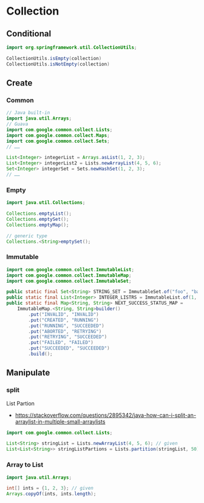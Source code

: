 # Collection

## Conditional

```java
import org.springframework.util.CollectionUtils;

CollectionUtils.isEmpty(collection)
CollectionUtils.isNotEmpty(collection)

```

## Create

### Common

```java
// Java built-in
import java.util.Arrays;
// Guava
import com.google.common.collect.Lists;
import com.google.common.collect.Maps;
import com.google.common.collect.Sets;
// ……

List<Integer> integerList = Arrays.asList(1, 2, 3);
List<Integer> integerList2 = Lists.newArrayList(4, 5, 6);
Set<Integer> integerSet = Sets.newHashSet(1, 2, 3);
// ……

```

### Empty

```java
import java.util.Collections;

Collections.emptyList();
Collections.emptySet();
Collections.emptyMap();

// generic type
Collections.<String>emptySet();

```

### Immutable

```java
import com.google.common.collect.ImmutableList;
import com.google.common.collect.ImmutableMap;
import com.google.common.collect.ImmutableSet;

public static final Set<String> STRING_SET = ImmutableSet.of("foo", "bar");
public static final List<Integer> INTEGER_LISTRS = ImmutableList.of(1, 2, 3);
public static final Map<String, String> NEXT_SUCCESS_STATUS_MAP =
    ImmutableMap.<String, String>builder()
        .put("INVALID", "INVALID")
        .put("CREATED", "RUNNING")
        .put("RUNNING", "SUCCEEDED")
        .put("ABORTED", "RETRYING")
        .put("RETRYING", "SUCCEEDED")
        .put("FAILED", "FAILED")
        .put("SUCCEEDED", "SUCCEEDED")
        .build();

```

## Manipulate

### split

List Partion

- https://stackoverflow.com/questions/2895342/java-how-can-i-split-an-arraylist-in-multiple-small-arraylists

```java
import com.google.common.collect.Lists;

List<String> stringList = Lists.newArrayList(4, 5, 6); // given
List<List<String>> stringListPartions = Lists.partition(stringList, 50);

```

### Array to List

```java
import java.util.Arrays;

int[] ints = {1, 2, 3}; // given
Arrays.copyOf(ints, ints.length);

```
